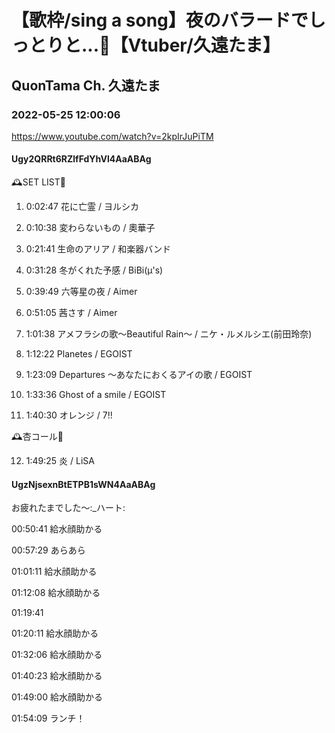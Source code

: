 # 【歌枠/sing a song】夜のバラードでしっとりと...🌙【Vtuber/久遠たま】

## QuonTama Ch. 久遠たま

### 2022-05-25 12:00:06

https://www.youtube.com/watch?v=2kpIrJuPiTM

#### Ugy2QRRt6RZlfFdYhVl4AaABAg

🕰SET LIST🥀



01. 0:02:47 花に亡霊 / ヨルシカ

02. 0:10:38 変わらないもの / 奧華子

03. 0:21:41 生命のアリア / 和楽器バンド

04. 0:31:28 冬がくれた予感 / BiBi(μ's)

05. 0:39:49 六等星の夜 / Aimer

06. 0:51:05 茜さす / Aimer

07. 1:01:38 アメフラシの歌～Beautiful Rain～ / ニケ・ルメルシエ(前田玲奈)

08. 1:12:22 Planetes / EGOIST

09. 1:23:09 Departures 〜あなたにおくるアイの歌 / EGOIST

10. 1:33:36 Ghost of a smile / EGOIST

11. 1:40:30 オレンジ / 7!!



​🕰杏コール🥀



12. 1:49:25 炎 / LiSA



#### UgzNjsexnBtETPB1sWN4AaABAg

お疲れたまでした～:_ハート:

00:50:41 給水顔助かる

00:57:29 あらあら

01:01:11 給水顔助かる

01:12:08 給水顔助かる

01:19:41

01:20:11 給水顔助かる

01:32:06 給水顔助かる

01:40:23 給水顔助かる

01:49:00 給水顔助かる

01:54:09 ランチ！

